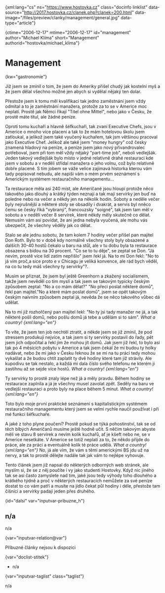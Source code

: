 
{xml:lang="cs" ns="https://www.hostovka.cz" class="docinfo linklist" data-source="http://2017.hostovka.cz/clanek.php?clanek=200.html" data-image="/files/preview/clanky/management/general.jpg" data-type="article"}

{ctime="2006-12-17" mtime="2006-12-17" id="management" author="Michael Klíma" short="Management" authorid="hostovka/michael_klima"}

# Management 

{kw="gastronomie"}

Již jsem se zmínil o tom, že jsem do Ameriky přišel chudý jak kostelní myš a že jsem dělal všechno možné jen abych si vydělal nějaký ten dolar. 

Přestože jsem k tomu měl kvalifikaci tak jedno zaměstnání jsem vždy odmítal a to je zaměstnání manažera, protože za to se v Americe moc neplatí. Prostě jak Němci říkají "Titel ohne Mittel", nebo jako v Česku, že prostě máte titul, ale žádné peníze. 

Oproti tomu kuchaři a hlavně šéfkuchaři, tak zvaní Executive Chefs, jsou v Americe o mnoho více placeni a tak to že mám hotelovou školu jsem zatloukal, a jelikož jsem také vyučený kuchařem, tak jsm většinou pracoval jako Executive Chef. Jelikož ale také jsem "money hungry" což česky znamená hladový na peníze, a peníze jsem jako nový přivandrovalec potřeboval, jsem při tom měl vždy nějaký "part-time job", neboli vedlejšák. Jeden takový vedlejšák bylo místo v jedné relativně drahé restauraci kde jsem v sobotu a v neděli střídal manažera o jeho volnu, což bylo relativně dobře placené. S tím jobem se váže velice zajímavá historka kterou vám tady popisovat nebudu, ale napíši vám o mém prvém seznámení s Americkým systémem restauračního managementu... 

Ta restaurace měla asi 240 míst, ale Američané jsou hloupí protože něco takového jako dlouhý a krátký týden neznají a tak mají servírky jen buď na poledne nebo na večer a někdy jen na několik hodin. Soboty a neděle večer byly nejrušnější a některé stoly se obsadily i dvakrát, a servis byl nněco čemu se česky říká "vybraný", francouzsky "soigné", tak jsem tam měl v sobotu a v neděli večer 8 servírek, které někdy měly skutečně co dělat. Nemusím vám asi povídat, že ani jedna nebyla vyučená, ale mohu vás ubezpečit, že všechny věděly jak co dělat. 

Stalo se ale jednu sobotu, že tam kolem 7 hodiny večer přišel pan majitel Don Roth. Bylo to v době kdy normálně všechny stoly byly obsazené a dalších 30-40 hostů čekalo u baru na stůl, ale v tu dobu byla ta restaurace obsazena s bídou na 30 procent. "Co se to tu děje", se zeptal se Don. "Já nevím, prostě více lidí zatím nepřišlo" jsem řekl já. Na to mi Don řekl: "No to já vím proč,a sice proto e v Chicagu je veliká konvence, ale rád bych věděl, na co tu tedy máš všechny ty servírky"?. 

Musím se přiznat, že jsem byl ještě Greenhorn a zkažený socialismem, takže jsem nevěděl co tím myslí a tak jsem se takovým typicky českým způsobem zeptal: "No a co mám dělat?" "No přeci poslat některé domů", řekl pan majitel."No a které mám poslat domů", jsem se opět takovým českým naivním způsobem zeptal já, nevěda že se něco takového vůbec dá udělat. 

Na to mi již rozhořčený pan majitel řekl: "No ty jsi tady manažer ne já, a tak některé pošli domů, nebo pošlu domů já tebe a udělám si to sám". _What a country! {xml:lang="en"}_ 

To víte, že jsem ten job nechtěl ztratit, a někde jsem se již zmínil, že pod stressem produkuji nejvíce, a tak jsem si ty servírky postavil do řady, pět jsem jich odpočítal a řekl jím že mohou jít domů. Jak jsem již řekl, to bylo asi tak po 4 měsících pobytu v Americe a tak jsem čekal že mi budou ty holky nadávat, nebo že mi jako v Česku řeknou že se mi na tu práci tedy mohou vykašlat a že budou chtít zaplatit ty dvě hodiny které tam již strávily. Ale kupodivu se tak nestalo, a každá mi dala číslo svého telefonu ne kterém ji zastihnu až se sejde více hostů. _What a country! {xml:lang="en"}_ 

Ty servírky to prostě znaly lépe než já a měly pravdu. Během hodiny se restaurace zaplnila a já je všechny musel zavolat zpět. Seděly na baru ve vedlejší restauraci a proto byly na place během 5 minut. _What a country! {xml:lang="en"}_ 

Toto bylo moje první praktické seznámení s kapitalistickým systémem restauračního managementu který jsem se velmi rychle naučil používat i při mé funkci šéfkuchaře. 

A jaké z toho plyne poučení? Prostě pokud se týká pohostinství, tak se od těch blbých Američanů musíme ještě hodně učit. S něčím takovým abyste měli ve stavu 8 servírek a nevím kolik kuchařů, ať je kšeft nebo ne, se v Americe nesetkáte. V Americe se totiž neplatí za to, že někdo přijde do práce, ale za práci a eventuálně kolik té práce udělá. _What a country! {xml:lang="en"}_ No, já ale vím, že vám s těmi americkými BS jdu už na nervy, a tak to prostě dělejte nadále tak jak vám to nejlépe vyhovuje. 

Tento článek jsem již napsal do některých odborných web stránek, ale myslím si, že se z něj poučíte i vy jako studenti Hostovky. Když nic jiného tak se asi často zamyslete nad tím, jaké jsou tedy výhody toho dlouhého a krátkého týdně a proč v některých restauracích nemůžete za své peníze dostat to co vám patří a musíte na jídlo čekat půl hodiny i déle, přestože tam číšníci a servírky padají jeden přes druhého. 

{id="dalsi" var="inputvar-pribuzne_h"}

## n/a 

n/a 

{var="inputvar-relation@var"}

Příbuzné články nejsou k dispozici 

{var="doclist-stitek"}

  * n/a 

{var="inputvar-taglist" class="taglist"}

n/a


